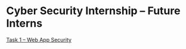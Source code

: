 # Cyber Security Internship – Future Interns

 [Task 1 – Web App Security](./Task1_WebApp_Security/)
